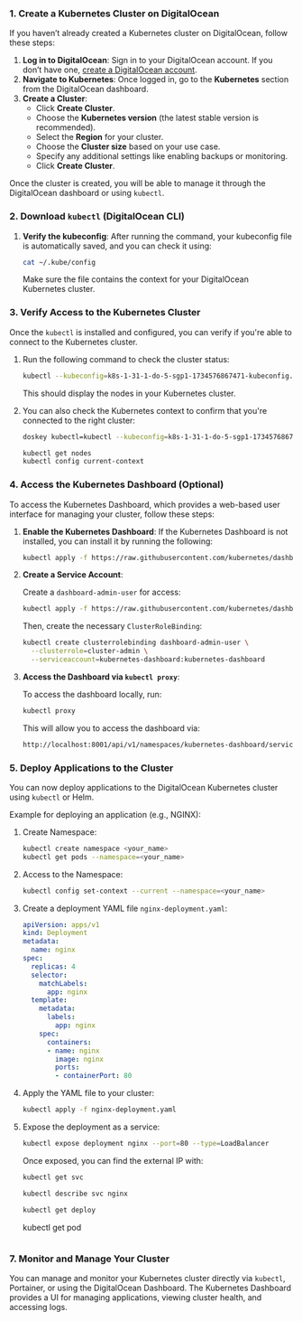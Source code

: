

### 1. **Create a Kubernetes Cluster on DigitalOcean**
If you haven’t already created a Kubernetes cluster on DigitalOcean, follow these steps:

1. **Log in to DigitalOcean**: Sign in to your DigitalOcean account. If you don’t have one, [create a DigitalOcean account](https://www.digitalocean.com/).
2. **Navigate to Kubernetes**: Once logged in, go to the **Kubernetes** section from the DigitalOcean dashboard.
3. **Create a Cluster**:
   - Click **Create Cluster**.
   - Choose the **Kubernetes version** (the latest stable version is recommended).
   - Select the **Region** for your cluster.
   - Choose the **Cluster size** based on your use case.
   - Specify any additional settings like enabling backups or monitoring.
   - Click **Create Cluster**.

Once the cluster is created, you will be able to manage it through the DigitalOcean dashboard or using `kubectl`.

### 2. **Download `kubectl` (DigitalOcean CLI)**


1. **Verify the kubeconfig**:
   After running the command, your kubeconfig file is automatically saved, and you can check it using:

   ```bash
   cat ~/.kube/config
   ```

   Make sure the file contains the context for your DigitalOcean Kubernetes cluster.


### 3. **Verify Access to the Kubernetes Cluster**
Once the `kubectl` is installed and configured, you can verify if you're able to connect to the Kubernetes cluster.

1. Run the following command to check the cluster status:

   ```bash
   kubectl --kubeconfig=k8s-1-31-1-do-5-sgp1-1734576867471-kubeconfig.yaml get nodes
    ```

   This should display the nodes in your Kubernetes cluster.

2. You can also check the Kubernetes context to confirm that you're connected to the right cluster:
   ```bash
   doskey kubectl=kubectl --kubeconfig=k8s-1-31-1-do-5-sgp1-1734576867471-kubeconfig.yaml $*
   ```
   
   ```bash
   kubectl get nodes
   kubectl config current-context
   ```

### 4. **Access the Kubernetes Dashboard (Optional)**
To access the Kubernetes Dashboard, which provides a web-based user interface for managing your cluster, follow these steps:

1. **Enable the Kubernetes Dashboard**:
   If the Kubernetes Dashboard is not installed, you can install it by running the following:

   ```bash
   kubectl apply -f https://raw.githubusercontent.com/kubernetes/dashboard/master/aio/deploy/recommended.yaml
   ```

2. **Create a Service Account**:

   Create a `dashboard-admin-user` for access:

   ```bash
   kubectl apply -f https://raw.githubusercontent.com/kubernetes/dashboard/master/aio/deploy/alternative.yaml
   ```

   Then, create the necessary `ClusterRoleBinding`:

   ```bash
   kubectl create clusterrolebinding dashboard-admin-user \
     --clusterrole=cluster-admin \
     --serviceaccount=kubernetes-dashboard:kubernetes-dashboard
   ```

3. **Access the Dashboard via `kubectl proxy`**:

   To access the dashboard locally, run:

   ```bash
   kubectl proxy
   ```

   This will allow you to access the dashboard via:

   ```bash
   http://localhost:8001/api/v1/namespaces/kubernetes-dashboard/services/https:kubernetes-dashboard:/proxy/
   ```

### 5. **Deploy Applications to the Cluster**
You can now deploy applications to the DigitalOcean Kubernetes cluster using `kubectl` or Helm.

Example for deploying an application (e.g., NGINX):

1. Create Namespace:
     ```bash
   kubectl create namespace <your_name>
   kubectl get pods --namespace=<your_name>
     ```
2. Access to the Namespace:
     ```bash
   kubectl config set-context --current --namespace=<your_name>
      ```
     
3. Create a deployment YAML file `nginx-deployment.yaml`:

   ```yaml
   apiVersion: apps/v1
   kind: Deployment
   metadata:
     name: nginx
   spec:
     replicas: 4
     selector:
       matchLabels:
         app: nginx
     template:
       metadata:
         labels:
           app: nginx
       spec:
         containers:
         - name: nginx
           image: nginx
           ports:
           - containerPort: 80
   ```

5. Apply the YAML file to your cluster:

   ```bash
   kubectl apply -f nginx-deployment.yaml
   ```

6. Expose the deployment as a service:

   ```bash
   kubectl expose deployment nginx --port=80 --type=LoadBalancer
   ```

   Once exposed, you can find the external IP with:

   ```bash
   kubectl get svc
   ```
      ```bash
   kubectl describe svc nginx
   ```
      ```bash
   kubectl get deploy
   ```
        
   kubectl get pod
   ```

### 7. **Monitor and Manage Your Cluster**
You can manage and monitor your Kubernetes cluster directly via `kubectl`, Portainer, or using the DigitalOcean Dashboard. The Kubernetes Dashboard provides a UI for managing applications, viewing cluster health, and accessing logs.



